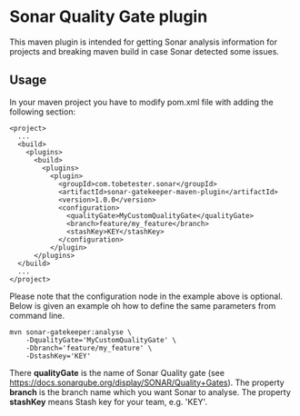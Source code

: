 # Sonar Quality Gate plugin

This maven plugin is intended for getting Sonar analysis information for projects and breaking maven build in case Sonar detected some issues.

## Usage

In your maven project you have to modify pom.xml file with adding the following section:

```
<project>
  ...
  <build>
    <plugins>
      <build>
        <plugins>
          <plugin>
            <groupId>com.tobetester.sonar</groupId>
            <artifactId>sonar-gatekeeper-maven-plugin</artifactId>
            <version>1.0.0</version>
            <configuration>
              <qualityGate>MyCustomQualityGate</qualityGate>
              <branch>feature/my_feature</branch>
              <stashKey>KEY</stashKey>
            </configuration>
          </plugin>
      </plugins>
  </build>
  ...
</project>
```

Please note that the configuration node in the example above is optional. Below is given an example oh how to define the same parameters from command line.

```
mvn sonar-gatekeeper:analyse \
    -DqualityGate='MyCustomQualityGate' \
    -Dbranch='feature/my_feature' \
    -DstashKey='KEY'
```

There **qualityGate** is the name of Sonar Quality gate (see https://docs.sonarqube.org/display/SONAR/Quality+Gates).
The property **branch** is the branch name which you want Sonar to analyse.
The property **stashKey** means Stash key for your team, e.g. 'KEY'.